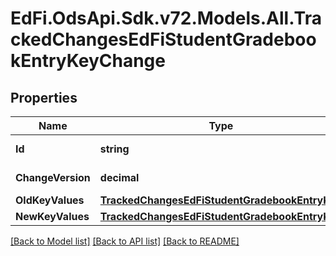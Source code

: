 # EdFi.OdsApi.Sdk.v72.Models.All.TrackedChangesEdFiStudentGradebookEntryKeyChange

## Properties

Name | Type | Description | Notes
------------ | ------------- | ------------- | -------------
**Id** | **string** | Resource identifier | [optional] 
**ChangeVersion** | **decimal** | Change version | [optional] 
**OldKeyValues** | [**TrackedChangesEdFiStudentGradebookEntryKey**](TrackedChangesEdFiStudentGradebookEntryKey.md) |  | [optional] 
**NewKeyValues** | [**TrackedChangesEdFiStudentGradebookEntryKey**](TrackedChangesEdFiStudentGradebookEntryKey.md) |  | [optional] 

[[Back to Model list]](../../README.md#documentation-for-models) [[Back to API list]](../../README.md#documentation-for-api-endpoints) [[Back to README]](../../README.md)

